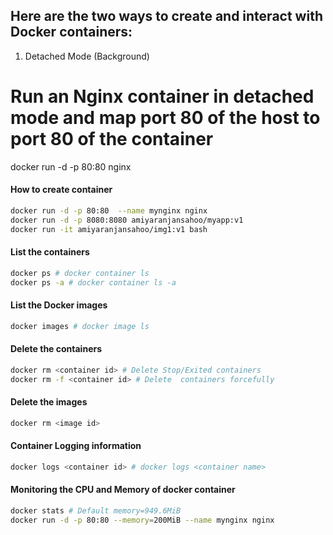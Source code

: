 ## Here are the two ways to create and interact with Docker containers:

1. Detached Mode (Background)
# Run an Nginx container in detached mode and map port 80 of the host to port 80 of the container
docker run -d -p 80:80 nginx

#### How to create container
```sh
docker run -d -p 80:80  --name mynginx nginx
docker run -d -p 8080:8080 amiyaranjansahoo/myapp:v1
docker run -it amiyaranjansahoo/img1:v1 bash
```
#### List the containers
```sh
docker ps # docker container ls
docker ps -a # docker container ls -a
```
#### List the Docker images
```sh
docker images # docker image ls
```
#### Delete the containers
```sh
docker rm <container id> # Delete Stop/Exited containers
docker rm -f <container id> # Delete  containers forcefully
```
#### Delete the images
```sh
docker rm <image id>
```
#### Container Logging information
```sh
docker logs <container id> # docker logs <container name>
```
#### Monitoring the CPU and Memory of docker container
```sh
docker stats # Default memory=949.6MiB
docker run -d -p 80:80 --memory=200MiB --name mynginx nginx
```
